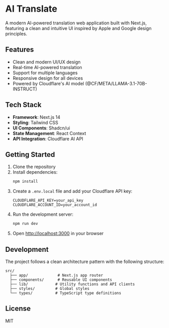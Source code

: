 # AI Translate

A modern AI-powered translation web application built with Next.js, featuring a clean and intuitive UI inspired by Apple and Google design principles.

## Features

- Clean and modern UI/UX design
- Real-time AI-powered translation
- Support for multiple languages
- Responsive design for all devices
- Powered by Cloudflare's AI model (@CF/META/LLAMA-3.1-70B-INSTRUCT)

## Tech Stack

- **Framework**: Next.js 14
- **Styling**: Tailwind CSS
- **UI Components**: Shadcn/ui
- **State Management**: React Context
- **API Integration**: Cloudflare AI API

## Getting Started

1. Clone the repository
2. Install dependencies:
   ```bash
   npm install
   ```
3. Create a `.env.local` file and add your Cloudflare API key:
   ```
   CLOUDFLARE_API_KEY=your_api_key
   CLOUDFLARE_ACCOUNT_ID=your_account_id
   ```
4. Run the development server:
   ```bash
   npm run dev
   ```
5. Open [http://localhost:3000](http://localhost:3000) in your browser

## Development

The project follows a clean architecture pattern with the following structure:

```
src/
  ├── app/             # Next.js app router
  ├── components/      # Reusable UI components
  ├── lib/            # Utility functions and API clients
  ├── styles/         # Global styles
  └── types/          # TypeScript type definitions
```

## License

MIT
